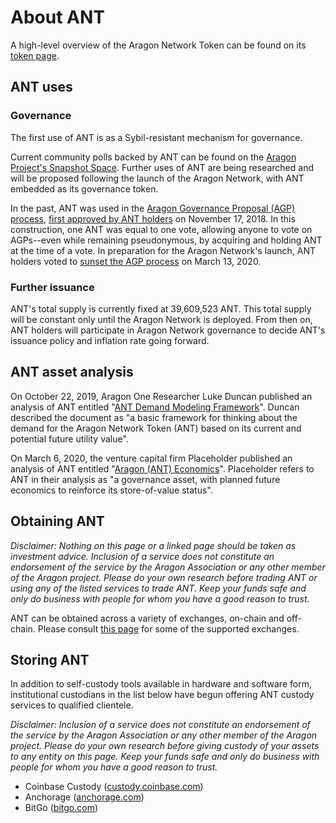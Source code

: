 # About ANT

A high-level overview of the Aragon Network Token can be found on its [token page](https://aragon.org/token/ant).

## ANT uses

### Governance

The first use of ANT is as a Sybil-resistant mechanism for governance.

Current community polls backed by ANT can be found on the [Aragon Project's Snapshot Space](https://snapshot.page/#/aragon/). Further uses of ANT are being researched and will be proposed following the launch of the Aragon Network, with ANT embedded as its governance token.

In the past, ANT was used in the [Aragon Governance Proposal (AGP) process](https://github.com/aragon/AGPs/blob/master/AGPs/AGP-1.md#aragon-network-votes), [first approved by ANT holders](https://aragon.org/blog/final-results-from-the-agp-1-vote) on November 17, 2018. In this construction, one ANT was equal to one vote, allowing anyone to vote on AGPs--even while remaining pseudonymous, by acquiring and holding ANT at the time of a vote. In preparation for the Aragon Network's launch, ANT holders voted to [sunset the AGP process](https://aragon.org/blog/final-results-from-aragon-network-vote-6) on March 13, 2020.

### Further issuance

ANT's total supply is currently fixed at 39,609,523 ANT. This total supply will be constant only until the Aragon Network is deployed. From then on, ANT holders will participate in Aragon Network governance to decide ANT's issuance policy and inflation rate going forward.

## ANT asset analysis

On October 22, 2019, Aragon One Researcher Luke Duncan published an analysis of ANT entitled "[ANT Demand Modeling Framework](https://forum.aragon.org/t/ant-demand-modeling-framework/1389)". Duncan described the document as "a basic framework for thinking about the demand for the Aragon Network Token (ANT) based on its current and potential future utility value".

On March 6, 2020, the venture capital firm Placeholder published an analysis of ANT entitled "[Aragon (ANT) Economics](https://www.placeholder.vc/blog/2020/3/6/aragon-ant-economics)". Placeholder refers to ANT in their analysis as "a governance asset, with planned future economics to reinforce its store-of-value status".

## Obtaining ANT

_Disclaimer: Nothing on this page or a linked page should be taken as investment advice. Inclusion of a service does not constitute an endorsement of the service by the Aragon Association or any other member of the Aragon project. Please do your own research before trading ANT or using any of the listed services to trade ANT. Keep your funds safe and only do business with people for whom you have a good reason to trust._

ANT can be obtained across a variety of exchanges, on-chain and off-chain. Please consult [this page](https://aragon.org/token/exchanges) for some of the supported exchanges.

## Storing ANT

In addition to self-custody tools available in hardware and software form, institutional custodians in the list below have begun offering ANT custody services to qualified clientele.

_Disclaimer: Inclusion of a service does not constitute an endorsement of the service by the Aragon Association or any other member of the Aragon project. Please do your own research before giving custody of your assets to any entity on this page. Keep your funds safe and only do business with people for whom you have a good reason to trust._

* Coinbase Custody ([custody.coinbase.com](https://custody.coinbase.com/))
* Anchorage ([anchorage.com](https://anchorage.com/))
* BitGo ([bitgo.com](https://www.bitgo.com/))


